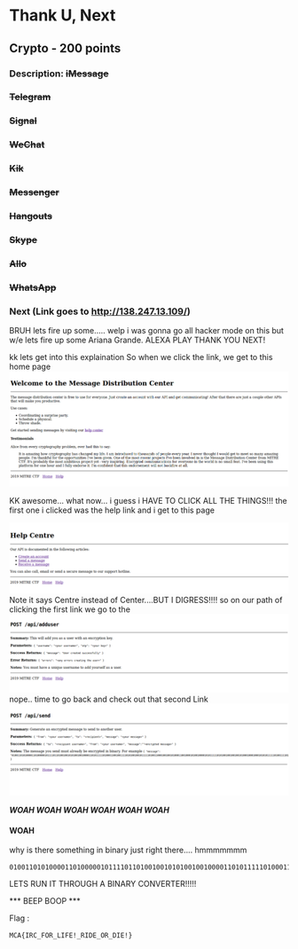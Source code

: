 # Thank U, Next
## Crypto - 200 points

### Description: ~~iMessage~~
### ~~Telegram~~
### ~~Signal~~
### ~~WeChat~~
### ~~Kik~~
### ~~Messenger~~
### ~~Hangouts~~
### ~~Skype~~
### ~~Allo~~
### ~~WhatsApp~~
### Next (Link goes to http://138.247.13.109/)

BRUH lets fire up some..... welp i was gonna go all hacker mode on this but w/e lets fire up some Ariana Grande. ALEXA PLAY THANK YOU NEXT!

kk lets get into this explaination
So when we click the link, we get to this home page
![alt](HomePage.png)

KK awesome... what now... i guess i HAVE TO CLICK ALL THE THINGS!!!
the first one i clicked was the help link and i get to this page

![alt](Help_Center.png)
Note it says Centre instead of Center....BUT I DIGRESS!!!!
so on our path of clicking the first link we go to the
![alt](API_Adduser.png)
nope.. time to go back and check out that second Link
![alt](API_Send.png)

***WOAH WOAH WOAH WOAH WOAH WOAH***
#### WOAH
why is there something in binary just right there.... hmmmmmmm
```
01001101010000110100000101111011010010010101001001000011010111110100011001001111010100100101111101001100010010010100011001000101001000010101111101010010010010010100010001000101010111110100111101010010010111110100010001001001010001010010000101111101
```
LETS RUN IT THROUGH A BINARY CONVERTER!!!!!

*** BEEP BOOP ***

Flag :
```
MCA{IRC_FOR_LIFE!_RIDE_OR_DIE!}
```
